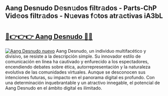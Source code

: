## Aang Desnudo D𝚎sn𝚞dos filtr𝚊dos - Parts-ChP Vid𝚎os filtr𝚊dos - N𝚞evas f𝚘tos atr𝚊ctivas iA3bL

# <h2><a href="http://mbb93al.tromn.icu/?c=Aang+Desnudo">🔗👉👉👉 Aang Desnudo 🔗🔗</a></h2>

[![Aang Desnudo nuevo](https://i.imgur.com/pEAQMta.gif)](http://mbb93al.tromn.icu/?c=Aang+Desnudo)
Aang Desnudo, un individuo multifacético y divisivo, se resiste a la descripción simple. Su innovador estilo de comunicación en línea ha cautivado y enfurecido a los espectadores, encendiendo debates sobre ética, autorrepresentación y la naturaleza evolutiva de las comunidades virtuales. Aunque se desconocen sus intenciones futuras, su impacto en el panorama digital es profundo. Con una determinación inquebrantable y un atractivo innegable, el potencial de Aang Desnudo en el ámbito digital es ilimitado.
